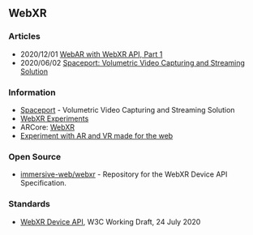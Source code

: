 ## WebXR


### Articles
- 2020/12/01 [WebAR with WebXR API, Part 1](https://medium.com/naver-fe-platform/webar-with-webxr-api-part-1-e191a2dc7177)
- 2020/06/02 [Spaceport: Volumetric Video Capturing and Streaming Solution](https://antmedia.io/volumetric-video/)


### Information
- [Spaceport](https://spaceport.tv/) - Volumetric Video Capturing and Streaming Solution
- [WebXR Experiments](https://experiments.withgoogle.com/collection/webxr)
- ARCore: [WebXR](https://developers.google.com/ar/develop/webxr)
- [Experiment with AR and VR made for the web](https://blog.google/products/google-ar-vr/webxr-experiments/)


### Open Source
- [immersive-web/webxr](https://github.com/immersive-web/webxr) - Repository for the WebXR Device API Specification.


### Standards
- [WebXR Device API](https://www.w3.org/TR/webxr/), W3C Working Draft, 24 July 2020



